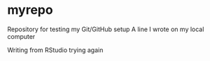 # myrepo
Repository for testing my Git/GitHub setup
A line I wrote on my local computer 

Writing from RStudio 
trying again 

